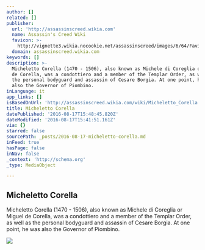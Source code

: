 ```yaml
---
author: []
related: []
publisher:
  url: 'http://assassinscreed.wikia.com'
  name: Assassin's Creed Wiki
  favicon: >-
    http://vignette3.wikia.nocookie.net/assassinscreed/images/6/64/Favicon.ico/revision/latest?cb=20071013200117
  domain: assassinscreed.wikia.com
keywords: []
description: >-
  Micheletto Corella (1470 - 1506), also known as Michele di Coreglia or Miguel
  de Corella, was a condottiero and a member of the Templar Order, as well as
  the personal bodyguard and assassin of Cesare Borgia. At one point, he was
  also the Governor of Piombino.
inLanguage: it
app_links: []
isBasedOnUrl: 'http://assassinscreed.wikia.com/wiki/Micheletto_Corella'
title: Micheletto Corella
datePublished: '2016-08-17T15:48:45.820Z'
dateModified: '2016-08-17T15:41:51.161Z'
via: {}
starred: false
sourcePath: _posts/2016-08-17-micheletto-corella.md
inFeed: true
hasPage: false
inNav: false
_context: 'http://schema.org'
_type: MediaObject

---
```

<article style=""><h1>Micheletto Corella</h1><p>Micheletto Corella (1470 - 1506), also known as Michele di Coreglia or Miguel de Corella, was a condottiero and a member of the Templar Order, as well as the personal bodyguard and assassin of Cesare Borgia. At one point, he was also the Governor of Piombino.</p><img src="http://vignette1.wikia.nocookie.net/assassinscreed/images/1/1d/Francesco_Micheletto.png/revision/latest?cb=20111009173947" /></article>